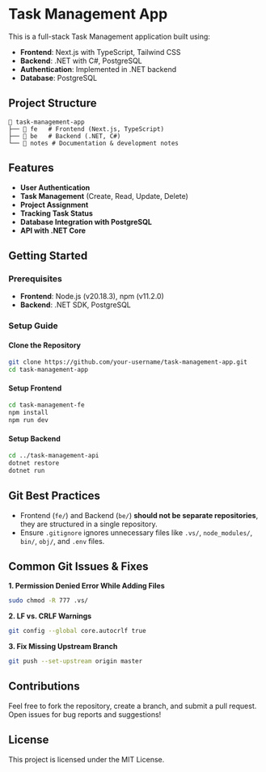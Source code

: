 # Task Management App

This is a full-stack Task Management application built using:
- **Frontend**: Next.js with TypeScript, Tailwind CSS
- **Backend**: .NET with C#, PostgreSQL
- **Authentication**: Implemented in .NET backend
- **Database**: PostgreSQL

## Project Structure
```
📂 task-management-app
├── 📂 fe   # Frontend (Next.js, TypeScript)
├── 📂 be   # Backend (.NET, C#)
└── 📂 notes # Documentation & development notes
```

## Features
- **User Authentication**
- **Task Management** (Create, Read, Update, Delete)
- **Project Assignment**
- **Tracking Task Status**
- **Database Integration with PostgreSQL**
- **API with .NET Core**

## Getting Started

### Prerequisites
- **Frontend**: Node.js (v20.18.3), npm (v11.2.0)
- **Backend**: .NET SDK, PostgreSQL

### Setup Guide

#### Clone the Repository
```sh
git clone https://github.com/your-username/task-management-app.git
cd task-management-app
```

#### Setup Frontend
```sh
cd task-management-fe
npm install
npm run dev
```

#### Setup Backend
```sh
cd ../task-management-api
dotnet restore
dotnet run
```

## Git Best Practices
- Frontend (`fe/`) and Backend (`be/`) **should not be separate repositories**, they are structured in a single repository.
- Ensure `.gitignore` ignores unnecessary files like `.vs/`, `node_modules/`, `bin/`, `obj/`, and `.env` files.

## Common Git Issues & Fixes

**1. Permission Denied Error While Adding Files**
```sh
sudo chmod -R 777 .vs/
```

**2. LF vs. CRLF Warnings**
```sh
git config --global core.autocrlf true
```

**3. Fix Missing Upstream Branch**
```sh
git push --set-upstream origin master
```

## Contributions
Feel free to fork the repository, create a branch, and submit a pull request. Open issues for bug reports and suggestions!

## License
This project is licensed under the MIT License.

